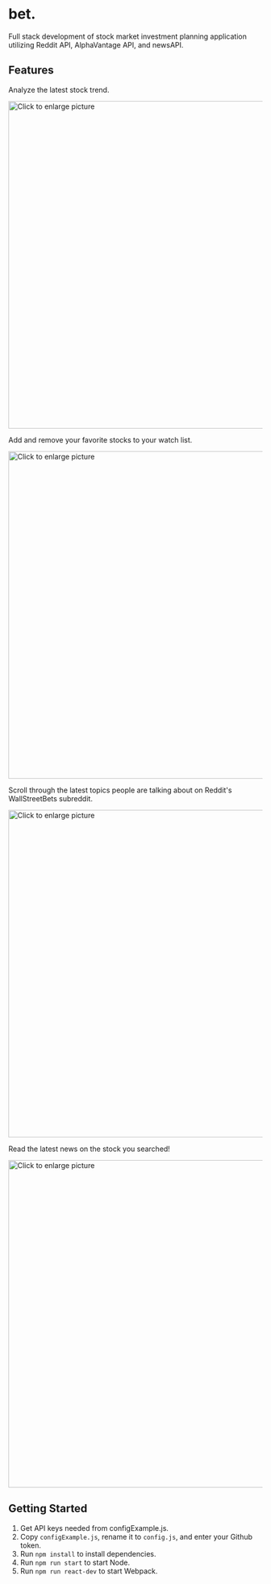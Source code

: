 # bet.

Full stack development of stock market investment planning application utilizing Reddit API, AlphaVantage API, and newsAPI.

## Features

Analyze the latest stock trend.

<img src="https://drive.google.com/uc?export=view&id=1FRmBk9gyX5FHYKlBexAiB3verGzkKoQU" style="width: 650px; max-width: 100%; height: auto" title="Click to enlarge picture" />

Add and remove your favorite stocks to your watch list.

<img src="https://drive.google.com/uc?export=view&id=1EukJ9ldTHnc3QmNCWwfXIvDJwrJVR1BR" style="width: 650px; max-width: 100%; height: auto" title="Click to enlarge picture" />

Scroll through the latest topics people are talking about on Reddit's WallStreetBets subreddit.

<img src="https://drive.google.com/uc?export=view&id=1ekbhO7P4KNh7qoJ0zBfwCKc1tBLIYowd" style="width: 650px; max-width: 100%; height: auto" title="Click to enlarge picture" />

Read the latest news on the stock you searched!

<img src="https://drive.google.com/uc?export=view&id=15k_llbrQLDVY41FBuwbMiKjWfFFMZ0ke" style="width: 650px; max-width: 100%; height: auto" title="Click to enlarge picture" />


## Getting Started <a name="setup"></a>
1. Get API keys needed from configExample.js.
2. Copy `configExample.js`, rename it to `config.js`, and enter your Github token.
3. Run `npm install` to install dependencies.
4. Run `npm run start` to start Node.
5. Run `npm run react-dev` to start Webpack.
